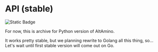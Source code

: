 # API (stable)

![Static Badge](https://img.shields.io/badge/archived-red?style=for-the-badge)

For now, this is archive for Python version of AltAmino.

It works pretty stable, but we planning rewrite to Golang all this thing, so... Let's wait until first stable version will come out on Go.
